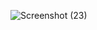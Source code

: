 ![Screenshot (23)](https://github.com/user-attachments/assets/5c81d021-0a20-47a0-99e5-3311fdaf1cf5)
